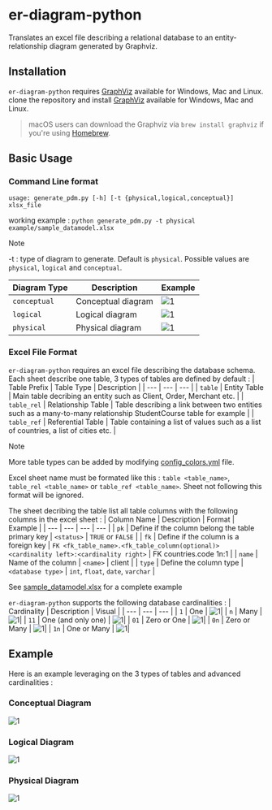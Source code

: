 # er-diagram-python
Translates an excel file describing a relational database to an entity-relationship diagram generated by Graphviz.

## Installation
`er-diagram-python` requires [GraphViz](https://www.graphviz.org/download/) available for Windows, Mac and Linux.
clone the repository and install [GraphViz](https://www.graphviz.org/download/) available for Windows, Mac and Linux.
> macOS users can download the Graphviz via `brew install graphviz` if you're using [Homebrew](https://brew.sh).

## Basic Usage
### Command Line format
```usage: generate_pdm.py [-h] [-t {physical,logical,conceptual}] xlsx_file```

working example : `python generate_pdm.py -t physical example/sample_datamodel.xlsx`

> [!NOTE] 
> -t : type of diagram to generate. Default is `physical`. Possible values are `physical`, `logical` and `conceptual`.
>
>| Diagram Type | Description | Example |
>| --- | --- | --- |
>| `conceptual` | Conceptual diagram | ![1](img/simple_conceptual.png)|
>| `logical` | Logical diagram | ![1](img/simple_logical.png)|
>| `physical` | Physical diagram | ![1](img/simple_physical.png)|


### Excel File Format
`er-diagram-python` requires an excel file describing the database schema. Each sheet describe one table, 3 types of tables are defined by default : 
| Table Prefix | Table Type | Description |
| --- | --- | --- |
| `table` | Entity Table | Main table decribing an entity such as Client, Order, Merchant etc. |
| `table_rel` | Relationship Table | Table describing a link between two entities such as a many-to-many relationship StudentCourse table for example |
| `table_ref` | Referential Table | Table containing a list of values such as a list of countries, a list of cities etc. |

> [!NOTE] 
> More table types can be added by modifying [config_colors.yml](config_colors.yml) file.

Excel sheet name must be formated like this : `table <table_name>`, `table_rel <table_name>` or `table_ref <table_name>`. Sheet not following this format will be ignored.

The sheet decribing the table list all table columns with the following columns in the excel sheet :
| Column Name | Description | Format | Example |
| --- | --- | --- | --- |
| `pk` | Define if the column belong the table primary key | `<status>` | `TRUE` or `FALSE` |
| `fk` | Define if the column is a foreign key | `FK <fk_table_name>.<fk_table_column(optional)> <cardinality left>:<cardinality right>` | FK countries.code 1n:1 |
| `name` | Name of the column | `<name>` | client |
| `type` | Define the column type | `<database type>` | `int`, `float`, `date`, `varchar` |

See [sample_datamodel.xlsx](example/sample_datamodel.xlsx) for a complete example

`er-diagram-python` supports the following database cardinalities :
| Cardinality | Description | Visual |
| --- | --- | --- |
| `1` | One | ![1](img/1.png)|
| `n` | Many | ![1](img/many.png)|
| `11` | One (and only one) | ![1](img/1andonlyone.png)|
| `01` | Zero or One | ![1](img/0orone.png)|
| `0n` | Zero or Many | ![1](img/0ormany.png)|
| `1n` | One or Many | ![1](img/1ormany.png)|

## Example
Here is an example leveraging on the 3 types of tables and advanced cardinalities :

### Conceptual Diagram
![1](img/advanced_conceptual.png)

### Logical Diagram
![1](img/advanced_logical.png)

### Physical Diagram
![1](img/advanced_physical.png)



